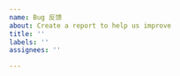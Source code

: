 ```yaml
---
name: Bug 反馈
about: Create a report to help us improve
title: ''
labels: ''
assignees: ''

---
```



